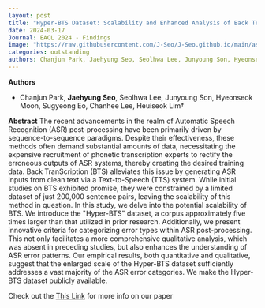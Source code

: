 ```yaml
---
layout: post
title: "Hyper-BTS Dataset: Scalability and Enhanced Analysis of Back TranScription (BTS) for ASR Post-Processing"
date: 2024-03-17
Journal: EACL 2024 - Findings
image: "https://raw.githubusercontent.com/J-Seo/J-Seo.github.io/main/assets/img/eacl2024.png"
categories: outstanding
authors: Chanjun Park, Jaehyung Seo, Seolhwa Lee, Junyoung Son, Hyeonseok Moon, Sugyeong Eo, Chanhee Lee, Heuiseok Lim
---
```

**Authors**
- Chanjun Park, **Jaehyung Seo**, Seolhwa Lee, Junyoung Son, Hyeonseok Moon, Sugyeong Eo, Chanhee Lee, Heuiseok Lim†

**Abstract**
The recent advancements in the realm of Automatic Speech Recognition (ASR) post-processing have been primarily driven by sequence-to-sequence paradigms. Despite their effectiveness, these methods often demand substantial amounts of data, necessitating the expensive recruitment of phonetic transcription experts to rectify the erroneous outputs of ASR systems, thereby creating the desired training data. Back TranScription (BTS) alleviates this issue by generating ASR inputs from clean text via a Text-to-Speech (TTS) system. While initial studies on BTS exhibited promise, they were constrained by a limited dataset of just 200,000 sentence pairs, leaving the scalability of this method in question. In this study, we delve into the potential scalability of BTS. We introduce the "Hyper-BTS" dataset, a corpus approximately five times larger than that utilized in prior research. Additionally, we present innovative criteria for categorizing error types within ASR post-processing. This not only facilitates a more comprehensive qualitative analysis, which was absent in preceding studies, but also enhances the understanding of ASR error patterns. Our empirical results, both quantitative and qualitative, suggest that the enlarged scale of the Hyper-BTS dataset sufficiently addresses a vast majority of the ASR error categories. We make the Hyper-BTS dataset publicly available.

Check out the [This Link][DOI] for more info on our paper

[DOI]: https://aclanthology.org/2024.findings-eacl.5.pdf


